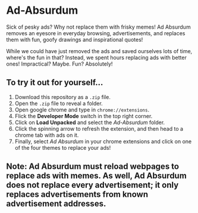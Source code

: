 # Ad-Absurdum

Sick of pesky ads? Why not replace them with frisky memes! Ad Absurdum removes an eyesore in everyday browsing, advertisements, and replaces them with fun, goofy drawings and inspirational quotes!

While we could have just removed the ads and saved ourselves lots of time, where's the fun in that? Instead, we spent hours replacing ads with better ones! Impractical? Maybe. Fun? Absolutely!

## To try it out for yourself...
1) Download this repository as a `.zip` file.
2) Open the `.zip` file to reveal a folder.
3) Open google chrome and type in `chrome://extensions`.
4) Flick the **Developer Mode** switch in the top right corner.
5) Click on **Load Unpacked** and select the *Ad-Absurdum* folder.
6) Click the spinning arrow to refresh the extension, and then head to a chrome tab with ads on it.
7) Finally, select *Ad Absurdum* in your chrome extensions and click on one of the four themes to replace your ads!

## Note: Ad Absurdum must reload webpages to replace ads with memes. As well, Ad Absurdum does not replace every advertisement; it only replaces advertisements from known advertisement addresses.
